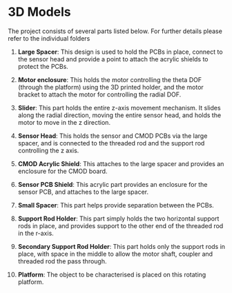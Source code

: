 # 3D Models

The project consists of several parts listed below. For further details please refer to the individual folders

1. **Large Spacer**: This design is used to hold the PCBs in place, connect to the sensor head and provide a point to attach the acrylic shields to protect the PCBs.

2. **Motor enclosure**: This holds the motor controlling the theta DOF (through the platform) using the 3D printed holder, and the motor bracket to attach the motor for controlling the radial DOF.

3. **Slider**: This part holds the entire z-axis movement mechanism. It slides along the radial direction, moving the entire sensor head, and holds the motor to move in the z direction.

4. **Sensor Head**: This holds the sensor and CMOD PCBs via the large spacer, and is connected to the threaded rod and the support rod controlling the z axis.

5. **CMOD Acrylic Shield**: This attaches to the large spacer and provides an enclosure for the CMOD board.

6. **Sensor PCB Shield**: This acrylic part provides an enclosure for the sensor PCB, and attaches to the large spacer.

7. **Small Spacer**: This part helps provide separation between the PCBs.

8. **Support Rod Holder**: This part simply holds the two horizontal support rods in place, and provides support to the other end of the threaded rod in the r-axis.

9. **Secondary Support Rod Holder**: This part holds only the support rods in place, with space in the middle to allow the motor shaft, coupler and threaded rod the pass through.

10. **Platform**: The object to be characterised is placed on this rotating platform.






